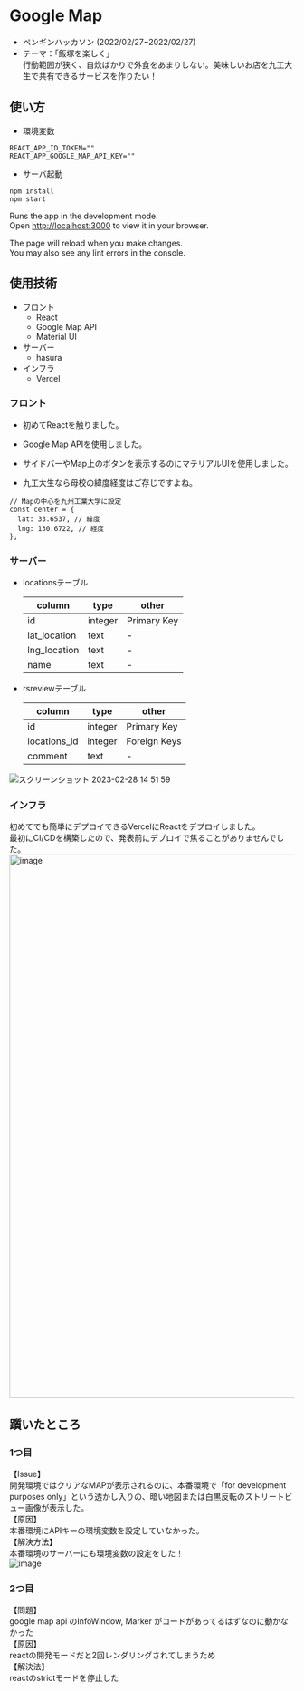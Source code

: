 # Google Map
- ペンギンハッカソン (2022/02/27~2022/02/27)  
- テーマ：「飯塚を楽しく」  
行動範囲が狭く、自炊ばかりで外食をあまりしない。美味しいお店を九工大生で共有できるサービスを作りたい！

## 使い方
- 環境変数
```
REACT_APP_ID_TOKEN=""
REACT_APP_GOOGLE_MAP_API_KEY=""
```

- サーバ起動
```
npm install
npm start
```

Runs the app in the development mode.\
Open [http://localhost:3000](http://localhost:3000) to view it in your browser.

The page will reload when you make changes.\
You may also see any lint errors in the console.

## 使用技術
- フロント
  - React
  - Google Map API
  - Material UI
- サーバー
  - hasura
- インフラ
  - Vercel

### フロント
- 初めてReactを触りました。
- Google Map APIを使用しました。
- サイドバーやMap上のボタンを表示するのにマテリアルUIを使用しました。

- 九工大生なら母校の緯度経度はご存じですよね。
```
// Mapの中心を九州工業大学に設定
const center = {
  lat: 33.6537, // 緯度
  lng: 130.6722, // 経度
};
```

### サーバー
- locationsテーブル

  | column | type | other |
  | - | - | - |
  | id | integer | Primary Key |
  | lat_location | text | - |
  | lng_location | text | - |
  | name | text | - |

- rsreviewテーブル

  | column | type | other |
  | - | - | - |
  | id | integer | Primary Key |
  | locations_id | integer | Foreign Keys |
  | comment | text | - |
  
![スクリーンショット 2023-02-28 14 51 59](https://user-images.githubusercontent.com/89256544/221766034-6ce15ccb-35ac-4345-99a2-54a657acdf65.png)

### インフラ
初めてでも簡単にデプロイできるVercelにReactをデプロイしました。  
最初にCI/CDを構築したので、発表前にデプロイで焦ることがありませんでした。
<img width="960" alt="image" src="https://user-images.githubusercontent.com/121243826/221764288-d18c3526-3611-47da-afe1-8c5355fcb890.png">

## 躓いたところ
### 1つ目
【Issue】  
開発環境ではクリアなMAPが表示されるのに、本番環境で「for development purposes only」という透かし入りの、暗い地図または白黒反転のストリートビュー画像が表示した。   
【原因】  
本番環境にAPIキーの環境変数を設定していなかった。  
【解決方法】  
本番環境のサーバーにも環境変数の設定をした！  
![image](https://user-images.githubusercontent.com/121243826/221765456-8a6d45b4-cfd5-4cae-b395-de869b778490.png)  


### 2つ目
【問題】  
google map api のInfoWindow, Marker がコードがあってるはずなのに動かなかった  
【原因】  
reactの開発モードだと2回レンダリングされてしまうため  
【解決法】  
reactのstrictモードを停止した

